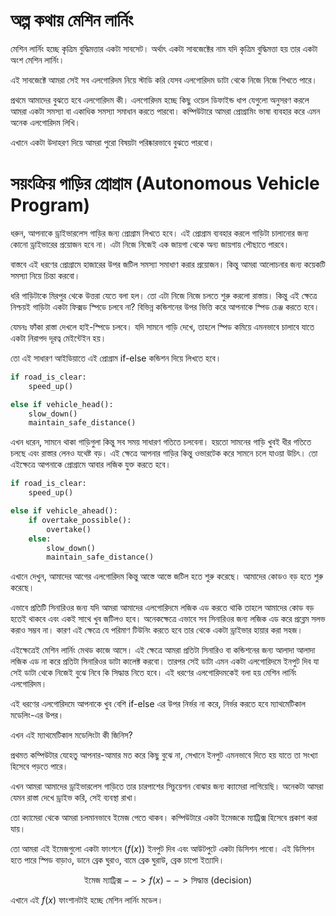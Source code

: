 # অল্প কথায় মেশিন লার্নিং 

মেশিন লার্নিং হচ্ছে কৃত্রিম বুদ্ধিমত্তার একটা সাবসেট। অর্থাৎ একটা সাবজেক্টের নাম যদি কৃত্রিম বুদ্ধিমত্তা হয় তার একটা অংশ মেশিন লার্নিং। 

এই সাবজেক্টে আমরা সেই সব এলগোরিদম নিয়ে স্টাডি করি যেসব এলগোরিদম ডাটা থেকে নিজে নিজে শিখতে পারে।

প্রথমে আমাদের বুঝতে হবে এলগোরিদম কী। এলগোরিদম হচ্ছে কিছু ওয়েল ডিফাইন্ড ধাপ যেগুলো অনুসরণ করলে আমরা একটা সমস্যা বা একাধিক সমস্যা সমাধান করতে পারবো। কম্পিউটারে আমরা প্রোগ্রামিং ভাষা ব্যবহার করে এমন অনেক এলগোরিদম লিখি। 

এখানে একটা উদাহরণ দিয়ে আমরা পুরো বিষয়টা পরিষ্কারভাবে বুঝতে পারবো।

# সয়ংক্রিয় গাড়ির প্রোগ্রাম (Autonomous Vehicle Program)

ধরুন, আপনাকে ড্রাইভারলেস গাড়ির জন্য প্রোগ্রাম লিখতে হবে। এই প্রোগ্রাম ব্যবহার করলে গাড়িটা চালানোর জন্য কোনো ড্রাইভারের প্রয়োজন হবে না। এটা নিজে নিজেই এক জায়গা থেকে অন্য জায়গায় পৌছাতে পারবে। 

বাস্তবে এই ধরণের প্রোগ্রামে হাজারের উপর জটিল সমস্যা সমাধাণ করার প্রয়োজন। কিন্তু আমরা আলোচনার জন্য কয়েকটি সমস্যা নিয়ে চিন্তা করবো। 

ধরি গাড়িটাকে মিরপুর থেকে উত্তরা যেতে বলা হল। তো এটা নিজে নিজে চলতে শুরু করলো রাস্তায়। কিন্তু এই ক্ষেত্রে নিশ্চয়ই গাড়িটা একটা ফিক্সড স্পিডে চলবে না? বিভিন্ন কন্ডিশনের উপর ভিত্তি করে আপনাকে স্পিড চেঞ্জ করতে হবে। 

যেমনঃ ফাঁকা রাস্তা দেখলে হাই-স্পিডে চলবে। যদি সামনে গাড়ি দেখে, তাহলে স্পিড কমিয়ে এমনভাবে চালাবে যাতে একটা নিরাপদ দূরত্ব মেইন্টেইন হয়। 

তো এই সাধারণ আইডিয়াতে এই প্রোগ্রাম if-else কন্ডিশন দিয়ে লিখতে হবে। 

```python
if road_is_clear:
    speed_up()

else if vehicle_head():
    slow_down()
    maintain_safe_distance()

```

এখন ধরেন, সামনে থাকা গাড়িগুলা কিন্তু সব সময় সাধারণ গতিতে চলবেনা। হয়তো সামনের গাড়ি খুবই ধীর গতিতে চলছে এবং রাস্তার লেনও যথেষ্ট বড়। এই ক্ষেত্রে আপনার গাড়ির কিন্তু ওভারটেক করে সামনে চলে যাওয়া উচিৎ। তো এইক্ষেত্রে আপনাকে প্রোগ্রামে আবার লজিক যুক্ত করতে হবে। 

```python
if road_is_clear:
    speed_up()

else if vehicle_ahead():
    if overtake_possible():
        overtake()
    else:
        slow_down()
        maintain_safe_distance()

```
এখানে দেখুন, আমাদের আগের এলগোরিদম কিন্তু আস্তে আস্তে জটিল হতে শুরু করেছে। আমাদের কোডও বড় হতে শুরু করেছে। 

এভাবে প্রতিটি সিনারিওর জন্য যদি আমরা আমাদের এলগোরিদমে লজিক এড করতে থাকি তাহলে আমাদের কোড বড় হতেই থাকবে এবং একই সাথে খুব জটিলও হবে। অনেকক্ষেত্রে এভাবে সব সিনারিওর জন্য লজিক এড করে প্রব্লেম সলভ করাও সম্ভব না। কারণ এই ক্ষেত্রে যে পরিমাণ টিউনিং করতে হবে তার থেকে একটা ড্রাইভার হায়ার করা সহজ। 

এইক্ষেত্রেই মেশিন লার্নিং মেথড কাজে আসে। এই ক্ষেত্রে আমরা প্রতিটা সিনারিও বা কন্ডিশনের জন্য আলাদা আলাদা লজিক এড না করে প্রতিটা সিনারিওর ডাটা কালেক্ট করবো। তারপর সেই ডাটা এমন একটা এলগোরিদমে ইনপুট দিব যা সেই ডাটা থেকে নিজেই বুঝে নিবে কি সিদ্ধান্ত নিতে হবে। এই ধরণের এলগোরিদমকেই বলা হয় মেশিন লার্নিং এলগোরিদম। 

এই ধরণের এলগোরিদমে আপনাকে খুব বেশি if-else এর উপর নির্ভর না করে, নির্ভর করতে হবে ম্যাথমেটিকাল মডেলিং-এর উপর। 

এখন এই ম্যাথমেটিকাল মডেলিংটা কী জিনিস? 

প্রথমত কম্পিউটার যেহেতু আপনার-আমার মত করে কিছু বুঝে না, সেখানে ইনপুট এমনভাবে দিতে হয় যাতে তা সংখ্যা হিসেবে পড়তে পারে। 

এখন আমরা আমাদের ড্রাইভারলেস গাড়িতে তার চারপাশের সিচুয়েশন বোঝার জন্য ক্যামেরা লাগিয়েছি। অনেকটা আমরা যেমন রাস্তা দেখে ড্রাইভ করি, সেই ব্যবস্থা রাখা। 

তো ক্যামেরা থেকে আমরা চলমানভাবে ইমেজ পেতে থাকব। কম্পিউটারে একটা ইমেজকে ম্যাট্রিক্স হিসেবে প্রকাশ করা যায়। 

তো আমরা এই ইমেজগুলো একটা ফাংশনে ($f(x)$) ইনপুট দিব এবং আউটপুটে একটা ডিসিশন পাবো। এই ডিসিশন হতে পারে স্পিড বাড়াও, ডানে ব্রেক ঘুরাও, বামে ব্রেক ঘুরাউ, ব্রেক চাপো ইত্যাদি। 

$$ \text{ইমেজ ম্যাট্রিক্স} --> f(x) --> \text{সিদ্ধান্ত (decision)} $$

এখানে এই $f(x)$ ফাংশানটাই হচ্ছে মেশিন লার্নিং মডেল।  
<!-- [ML, AI] -->
